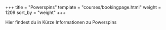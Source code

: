 +++
title = "Powerspins"
template = "courses/bookingpage.html"
weight = 1209
sort_by = "weight"
+++

Hier findest du in Kürze Informationen zu Powerspins
